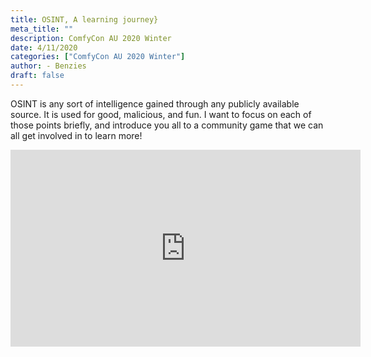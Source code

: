 ```yaml
---
title: OSINT, A learning journey}
meta_title: ""
description: ComfyCon AU 2020 Winter
date: 4/11/2020
categories: ["ComfyCon AU 2020 Winter"]
author: - Benzies
draft: false
---
```

OSINT is any sort of intelligence gained through any publicly available source. It is used for good, malicious, and fun. I want to focus on each of those points briefly, and introduce you all to a community game that we can all get involved in to learn more!

<iframe width="560" height="315" src="https://www.youtube.com/embed/2qTWXIL5_9s?si=gH0y5VdxTQfwT9UC" title="YouTube video player" frameborder="0" allow="accelerometer; autoplay; clipboard-write; encrypted-media; gyroscope; picture-in-picture; web-share" allowfullscreen></iframe>